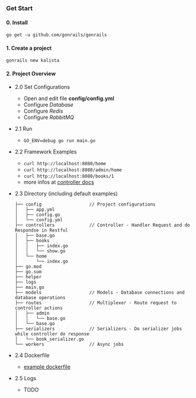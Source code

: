 
### Get Start

#### 0. Install

`go get -u github.com/gonrails/gonrails`

#### 1. Create a project

`gonrails new kalista`

#### 2. Project Overview

* 2.0 Set Configurations

    * Open and edit file __config/config.yml__
    * Configure _Database_
    * Configure _Redis_
    * Configure _RabbitMQ_

* 2.1 Run

    * `GO_ENV=debug go run main.go`

* 2.2 Framework Examples

    * `curl http://localhost:8080/home`
    * `curl http://localhost:8080/admin/home`
    * `curl http://localhost:8080/books/1`
    * more infos at [controller docs](https://github.com/gonrails/gonrails/blob/docs/docs/controller.md)

* 2.3 Directory (including default examples)

    ```
    ├── config                  // Project configurations
    │   ├── app.yml
    │   ├── config.go
    │   └── config.yml
    ├── controllers             // Controller - Handler Request and do Respondse in Restful
    │   ├── base.go
    │   ├── books
    │   │   ├── index.go
    │   │   └── show.go
    │   └── home
    │       └── index.go
    ├── go.mod
    ├── go.sum
    ├── helper
    ├── logs
    ├── main.go
    ├── models                  // Models - Database connections and database operations
    ├── routes                  // Multiplexer - Route request to controller actions
    │   ├── admin
    │   │   └── base.go
    │   └── base.go
    ├── serializers             // Serializers - Do serializer jobs while controller do response
    │   └── book_serializer.go
    └── workers                 // Async jobs
    ```

* 2.4 Dockerfile
    * [example dockerfile](https://github.com/gonrails/gonrails/blob/docs/Dockerfile)

* 2.5 Logs
    * TODO
